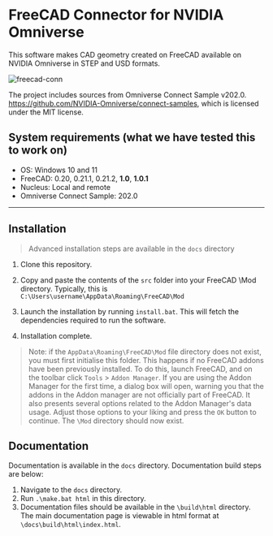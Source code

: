 # FreeCAD Connector for NVIDIA Omniverse
This software makes CAD geometry created on FreeCAD available on NVIDIA Omniverse in STEP and USD formats.

![freecad-conn](https://github.com/raska-s/FreeCAD-Omniverse/assets/75393569/d849faed-d431-49b6-a44b-b1243f19e34d)

The project includes sources from Omniverse Connect Sample v202.0. https://github.com/NVIDIA-Omniverse/connect-samples, which is licensed under the MIT license.

## System requirements (what we have tested this to work on)
- OS: Windows 10 and 11
- FreeCAD: 0.20, 0.21.1, 0.21.2, **1.0**, **1.0.1**
- Nucleus: Local and remote
- Omniverse Connect Sample: 202.0
---

## Installation
> Advanced installation steps are available in the `docs` directory

1. Clone this repository. 

2. Copy and paste the contents of the `src` folder into your FreeCAD \Mod directory. Typically, this is `C:\Users\username\AppData\Roaming\FreeCAD\Mod`

3. Launch the installation by running `install.bat`. This will fetch the dependencies required to run the software. 

4. Installation complete.

> Note: if the `AppData\Roaming\FreeCAD\Mod` file directory does not exist, you must first initialise this folder. This happens if no FreeCAD addons have been previously installed. To do this, launch FreeCAD, and on the toolbar click `Tools` > `Addon Manager`. If you are using the Addon Manager for the first time, a dialog box will open, warning you that the addons in the Addon manager are not officially part of FreeCAD. It also presents several options related to the Addon Manager's data usage. Adjust those options to your liking and press the `OK` button to continue. The `\Mod` directory should now exist. 

## Documentation
Documentation is available in the `docs` directory. Documentation build steps are below:
1. Navigate to the `docs` directory.
2. Run `.\make.bat html` in this directory.
3. Documentation files should be available in the `\build\html` directory. The main documentation page is viewable in html format at `\docs\build\html\index.html`.
